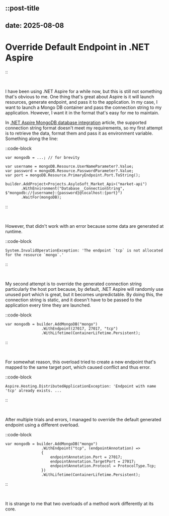 ::post-title
---
date: 2025-08-08
---

# Override Default Endpoint in .NET Aspire
::

<br/>

I have been using .NET Aspire for a while now, but this is still not something that's obvious to me. One thing that's great about Aspire is it will launch resources, generate endpoint, and pass it to the application. In my case, I want to launch a Mongo DB container and pass the connection string to my application. However, I want it in the format that's easy for me to maintain.

In [.NET Aspire MongoDB database integration](https://learn.microsoft.com/en-us/dotnet/aspire/database/mongodb-integration?tabs=dotnet-cli) article, the supported connection string format doesn't meet my requirements, so my first attempt is to retrieve the data, format them and pass it as environment variable. Something along the line:

::code-block
```
var mongodb = ...; // for brevity

var username = mongoDB.Resource.UserNameParameter?.Value;
var password = mongoDB.Resource.PasswordParameter?.Value;
var port = mongoDB.Resource.PrimaryEndpoint.Port.ToString();

builder.AddProject<Projects.AsyloSoft_Market_Api>("market-api")
       .WithEnvironment("Database__ConnectionString", $"mongodb://{username}:{password}@localhost:{port}")
       .WaitFor(mongoDB);
```
::

<br/>

However, that didn't work with an error because some data are generated at runtime.

::code-block
```
System.InvalidOperationException: 'The endpoint `tcp` is not allocated for the resource `mongo`.'
```
::

<br/>

My second attempt is to override the generated connection string particularly the host port because, by default, .NET Aspire will randomly use unused port which is great, but it becomes unpredictable. By doing this, the connection string is static, and it doesn't have to be passed to the application every time they are launched.

::code-block
```
var mongodb = builder.AddMongoDB("mongo")
                .WithEndpoint(27017, 27017, "tcp")
                .WithLifetime(ContainerLifetime.Persistent);
```
::

<br/>

For somewhat reason, this overload tried to create a new endpoint that's mapped to the same target port, which caused conflict and thus error.

::code-block
```
Aspire.Hosting.DistributedApplicationException: 'Endpoint with name 'tcp' already exists. ...
```
::

<br/>

After multiple trials and errors, I managed to override the default generated endpoint using a different overload.

::code-block
```
var mongodb = builder.AddMongoDB("mongo")
                .WithEndpoint("tcp", (endpointAnnotation) =>
                {
                    endpointAnnotation.Port = 27017;
                    endpointAnnotation.TargetPort = 27017;
                    endpointAnnotation.Protocol = ProtocolType.Tcp;
                })
                .WithLifetime(ContainerLifetime.Persistent);
```
::

<br/>

It is strange to me that two overloads of a method work differently at its core.